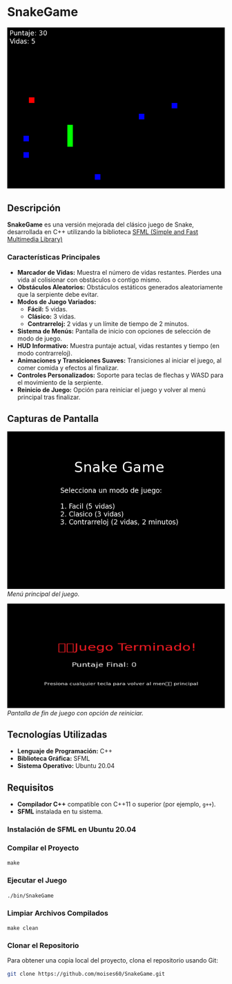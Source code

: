 # SnakeGame

![Snake Game Banner](assets/gameplay.png)

## Descripción

**SnakeGame** es una versión mejorada del clásico juego de Snake, desarrollada en C++ utilizando la biblioteca [SFML (Simple and Fast Multimedia Library)](https://www.sfml-dev.org/)

### Características Principales

- **Marcador de Vidas:** Muestra el número de vidas restantes. Pierdes una vida al colisionar con obstáculos o contigo mismo.
- **Obstáculos Aleatorios:** Obstáculos estáticos generados aleatoriamente que la serpiente debe evitar.
- **Modos de Juego Variados:**
  - **Fácil:** 5 vidas.
  - **Clásico:** 3 vidas.
  - **Contrarreloj:** 2 vidas y un límite de tiempo de 2 minutos.
- **Sistema de Menús:** Pantalla de inicio con opciones de selección de modo de juego.
- **HUD Informativo:** Muestra puntaje actual, vidas restantes y tiempo (en modo contrarreloj).
- **Animaciones y Transiciones Suaves:** Transiciones al iniciar el juego, al comer comida y efectos al finalizar.
- **Controles Personalizados:** Soporte para teclas de flechas y WASD para el movimiento de la serpiente.
- **Reinicio de Juego:** Opción para reiniciar el juego y volver al menú principal tras finalizar.

## Capturas de Pantalla

![Menú Principal](assets/menu.png)
*Menú principal del juego.*

![Pantalla de Fin de Juego](assets/gameover.png)
*Pantalla de fin de juego con opción de reiniciar.*

## Tecnologías Utilizadas

- **Lenguaje de Programación:** C++
- **Biblioteca Gráfica:** SFML
- **Sistema Operativo:** Ubuntu 20.04

## Requisitos

- **Compilador C++** compatible con C++11 o superior (por ejemplo, `g++`).
- **SFML** instalada en tu sistema.

### Instalación de SFML en Ubuntu 20.04

### Compilar el Proyecto
    make
### Ejecutar el Juego
    ./bin/SnakeGame
### Limpiar Archivos Compilados
    make clean
### Clonar el Repositorio
Para obtener una copia local del proyecto, clona el repositorio usando Git:
```bash
git clone https://github.com/moises60/SnakeGame.git

